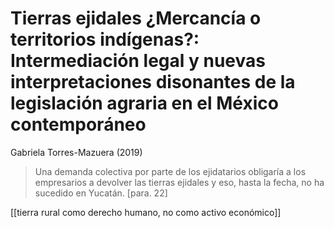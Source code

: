 # Tierras ejidales ¿Mercancía o territorios indígenas?: Intermediación legal y nuevas interpretaciones disonantes de la legislación agraria en el México contemporáneo
Gabriela Torres-Mazuera (2019)

>Una demanda colectiva por parte de los ejidatarios obligaría a los empresarios a devolver las tierras ejidales y eso, hasta la fecha, no ha sucedido en Yucatán. [para. 22] 

[[tierra rural como derecho humano, no como activo económico]]